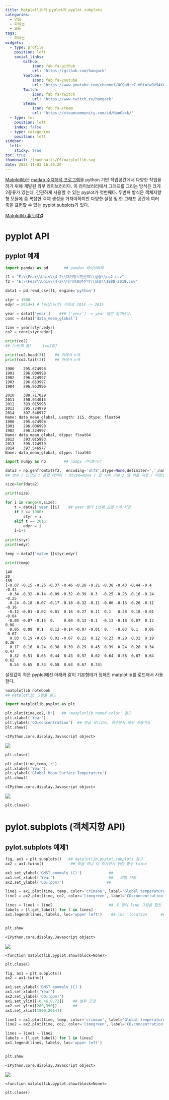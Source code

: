 ```yaml
---
title: Matplotlib의 pyplot과 pyplot.subplots
categories:
  - 연습
  - 파이썬
  - 모듈
tags:
  - 파이썬
widgets:
  - type: profile
    position: left
    social_links:
        Github:
            icon: fab fa-github
            url: 'https://github.com/hangack'
        Youtube:
            icon: fab fa-youtube
            url: 'https://www.youtube.com/channel/UCQuHrr7-mBtutw9V94XGH-g'
        Twitch:
            icon: fab fa-twitch
            url: 'https://www.twitch.tv/hangack'
        Steam:
            icon: fab fa-steam
            url: 'https://steamcommunity.com/id/HanGack/'
  - type: toc
    position: left
    index: false
  - type: categories
    position: left
sidebar:
  left:
    sticky: true
toc: true
thumbnail: /thumbnails/CS/matplotlib.svg
date: 2021-11-03 16:49:20
---
```

[Matplotlib](https://matplotlib.org/)는 [matlab 수치해석 프로그램](https://www.mathworks.com/products/matlab.html)을 python 기반 작업공간에서 다양한 작업을 하기 위해 개발된 외부 라이브러리다.
이 라이브러리에서 그래프를 그리는 방식은 크게 2종류가 있는데, 간편하게 사용할 수 있는 pyplot가 첫번째다. 두번째 방식은 객체지향형 모듈에 좀 복잡한 객체 생성을 거쳐야하지만 다양한 설정 및 한 그래프 공간에 여러 축을 표현할 수 있는 pyplot.subplots가 있다.

[Matplotlib 튜토리얼](https://matplotlib.org/stable/gallery/index.html)

# pyplot  API

## pyplot 예제


```python
import pandas as pd       ## pandas 라이브러리

f1 = "E:\\Fear\\Univ\\4-2\\대기정보전산학\\실습\\co2.csv"
f2 = "E:\\Fear\\Univ\\4-2\\대기정보전산학\\실습\\1880-2019.csv"

data1 = pd.read_csv(f1, engine='python')

styr = 1900
edyr = 2014+1 # [이상:미만] 이므로 2014 -> 2015

year = data1['year']    ### ['year'] -> year 열만 읽어낸다.
conc = data1['data_mean_global']

time = year[styr:edyr]
co2 = conc[styr:edyr]

print(co2)
## [n번째 줄]     [co2값]

print(co2.head(3))    ## 위에서 n개
print(co2.tail(3))    ## 아래서 n개
```

    1900    295.674998
    1901    296.006998
    1902    296.324997
    1903    296.653997
    1904    296.953996
               ...    
    2010    388.717029
    2011    390.944015
    2012    393.015993
    2013    395.724979
    2014    397.546977
    Name: data_mean_global, Length: 115, dtype: float64
    1900    295.674998
    1901    296.006998
    1902    296.324997
    Name: data_mean_global, dtype: float64
    2012    393.015993
    2013    395.724979
    2014    397.546977
    Name: data_mean_global, dtype: float64
    


```python
import numpy as np        ## numpy 라이브러리

data2 = np.genfromtxt(f2,  encoding='utf8',dtype=None,delimiter=',',names=('year','value'), skip_header=5)
## 변수 / 인코딩 / 혼합 데이터 : dtype=None / 값 사이 구분 / 열 이름 지정 / 머릿말 생략 열 수

size=len(data2)

print(size)

for i in range(0,size):
    t = data2['year'][i]    ## year 열의 i번째 값을 t에 저장
    if t == 1900:
        styr = i
    elif t == 2015:
        edyr = i
    i=i+1
    
print(styr)
print(edyr)

temp = data2['value'][styr:edyr]

print(temp)
```

    140
    20
    135
    [-0.07 -0.15 -0.25 -0.37 -0.46 -0.28 -0.21 -0.38 -0.43 -0.44 -0.4  -0.44
     -0.34 -0.32 -0.14 -0.09 -0.32 -0.39 -0.3  -0.25 -0.23 -0.16 -0.24 -0.25
     -0.24 -0.18 -0.07 -0.17 -0.18 -0.32 -0.11 -0.06 -0.13 -0.26 -0.11 -0.16
     -0.12 -0.01 -0.02  0.01  0.16  0.27  0.11  0.1   0.28  0.18 -0.01 -0.04
     -0.05 -0.07 -0.15  0.    0.04  0.13 -0.1  -0.13 -0.18  0.07  0.12  0.08
      0.05  0.09  0.1   0.12 -0.14 -0.07 -0.01  0.   -0.03  0.1   0.06 -0.07
      0.03  0.19 -0.06  0.01 -0.07  0.21  0.12  0.23  0.28  0.32  0.19  0.36
      0.17  0.16  0.24  0.38  0.39  0.29  0.45  0.39  0.24  0.28  0.34  0.47
      0.32  0.51  0.65  0.44  0.43  0.57  0.62  0.64  0.58  0.67  0.64  0.62
      0.54  0.65  0.73  0.58  0.64  0.67  0.74]
    

설정값이 적은 pyplot에선 아래와 같이 기본형태가 정해진 matplotlib를 로드해서 사용한다.


```python
%matplotlib notebook  
## matplotlib 그림툴 로드
```


```python
import matplotlib.pyplot as plt

plt.plot(time,co2,'b')   ## 'matplotlib named color' 참고
plt.xlabel('Year')
plt.ylabel('CO₂concentration')  ## 한글 유니코드, 특수문자 모두 사용가능
plt.show()
```


    <IPython.core.display.Javascript object>



![](/images/2111/pyplot/pyplot01.png)



```python
plt.close()
```


```python
plt.plot(time,temp,'r')
plt.xlabel('Year')
plt.ylabel('Global Mean Surface Temperature')
plt.show()
```


    <IPython.core.display.Javascript object>



![](/images/2111/pyplot/pyplot02.png)



```python
plt.close()
```

# pylot.subplots (객체지향 API)

## pylot.subplots 예제1


```python
fig, ax1 = plt.subplots()   ## matplotlib.pyplot.subplots 참고
ax2 = ax1.twinx()            ## 축을 하나 더 추가하기 위한 함수 twinx

ax1.set_ylabel('GMST anomaly (C)')            ##
ax1.set_xlabel('Year')                        ##   라벨 지정
ax2.set_ylabel('CO₂(ppm)')                   ##

line1 = ax1.plot(time, temp, color='crimson', label='Global temperature anomaly',linewidth = 1.5)
line2 = ax2.plot(time, co2, color='limegreen', label='CO₂concentration',linewidth = 2.)

lines = line1 + line2                         ## 두 장의 line 그림을 합친 변수
labels = [l.get_label() for l in lines]
ax1.legend(lines, labels, loc='upper left')    ## loc 'location'     ## matplotlin.axes.Axes.legend 참고


plt.show
```


    <IPython.core.display.Javascript object>



![](/images/2111/pyplot/pyplot03.png)





    <function matplotlib.pyplot.show(block=None)>




```python
plt.close()
```


```python
fig, ax1 = plt.subplots() 
ax2 = ax1.twinx() 

ax1.set_ylabel('GMST anomaly (C)')   
ax1.set_xlabel('Year')     
ax2.set_ylabel('CO₂(ppm)')  
ax1.set_ylim([-0.46,0.72])    ## 범위 조정
ax2.set_ylim([280,390])       ##
ax1.set_xlim([1900,2014])

line1 = ax1.plot(time, temp, color='crimson', label='Global temperature anomaly',linewidth = 1.5)
line2 = ax2.plot(time, co2, color='limegreen', label='CO₂concentration',linewidth = 2.)

lines = line1 + line2      
labels = [l.get_label() for l in lines]
ax1.legend(lines, labels, loc='upper left') 


plt.show
```


    <IPython.core.display.Javascript object>



![](/images/2111/pyplot/pyplot04.png)





    <function matplotlib.pyplot.show(block=None)>




```python
plt.close()
```